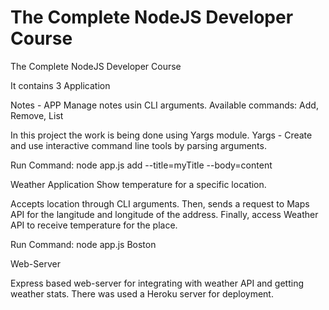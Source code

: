 # The Complete NodeJS Developer Course
The Complete NodeJS Developer Course

It contains 3 Application

Notes - APP
Manage notes usin CLI arguments.
Available commands:
Add, Remove, List

In this project the work is being done using Yargs module.
Yargs - Create and use interactive command line tools by parsing arguments.

Run Command: node app.js add --title=myTitle --body=content


Weather Application
Show temperature for a specific location.

Accepts location through CLI arguments.
Then, sends a request to Maps API for the langitude and longitude of the address.
Finally, access Weather API to receive temperature for the place.

Run Command:  node app.js Boston

Web-Server

Express based web-server for integrating with weather API and getting weather stats.
There was used a Heroku server for deployment.

